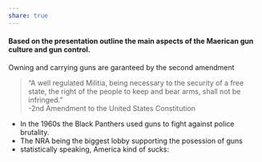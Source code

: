 ```yaml
---
share: true
---
```

#### Based on the presentation outline the main aspects of the Maerican gun culture and gun control.

Owning and carrying guns are garanteed by the second amendment  

> “A well regulated Militia, being necessary to the security of a free state, the right of the people to keep and bear arms, shall not be infringed.”  
-2nd Amendment to the United States Constitution

- In the 1960s the Black Panthers used guns to fight against police brutality. 
- The NRA being the biggest lobby supporting the posession of guns 
- statistically speaking, America kind of sucks:
  
  



